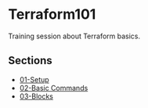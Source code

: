 # Terraform101
Training session about Terraform basics.

## Sections

- [01-Setup](./01-Setup/README.md)
- [02-Basic Commands](./02-Basic-Commands/README.md)
- [03-Blocks](./03-Blocks/README.md)